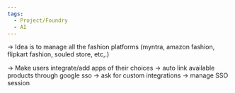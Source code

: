 ```yaml
---
tags:
  - Project/Foundry
  - AI
---
```

-> Idea is to manage all the fashion platforms (myntra, amazon fashion, flipkart fashion, souled store, etc,.)

-> Make users integrate/add apps of their choices 
-> auto link available products through google sso
-> ask for custom integrations
-> manage SSO session